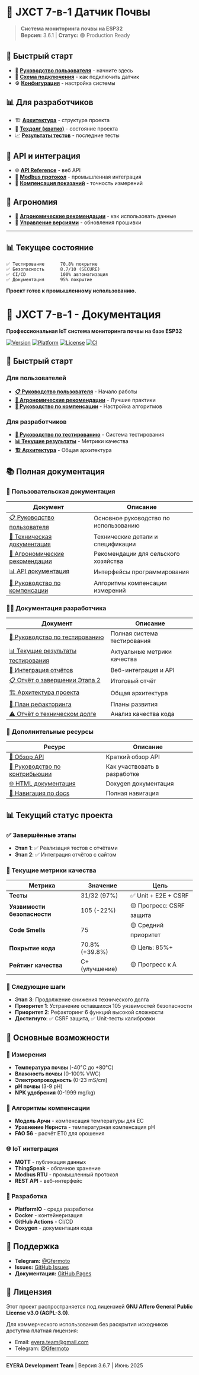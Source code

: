 # 🌱 JXCT 7-в-1 Датчик Почвы

> **Система мониторинга почвы на ESP32**  
> **Версия:** 3.6.1 | **Статус:** 🟢 Production Ready

## 🚀 Быстрый старт

- 📖 **[Руководство пользователя](manuals/USER_GUIDE.md)** - начните здесь
- 🔧 **[Схема подключения](manuals/WIRING_DIAGRAM.md)** - как подключить датчик
- ⚙️ **[Конфигурация](manuals/CONFIG_MANAGEMENT.md)** - настройка системы

## 📊 Для разработчиков

- 🏗️ **[Архитектура](dev/ARCH_OVERALL.md)** - структура проекта
- 🧪 **[Техдолг (кратко)](dev/TECH_DEBT_QUICK_REFERENCE.md)** - состояние проекта
- 📈 **[Результаты тестов](CURRENT_TEST_RESULTS.md)** - последние тесты

## 🔧 API и интеграция

- 🌐 **[API Reference](api-overview.md)** - веб API
- 📡 **[Modbus протокол](manuals/MODBUS_PROTOCOL.md)** - промышленная интеграция
- 🔄 **[Компенсация показаний](manuals/COMPENSATION_GUIDE.md)** - точность измерений

## 🌿 Агрономия

- 🌾 **[Агрономические рекомендации](manuals/AGRO_RECOMMENDATIONS.md)** - как использовать данные
- 📏 **[Управление версиями](manuals/VERSION_MANAGEMENT.md)** - обновления прошивки

---

## 📊 Текущее состояние

```
✅ Тестирование      70.8% покрытие
✅ Безопасность      8.7/10 (SECURE)  
✅ CI/CD             100% автоматизация
✅ Документация      95% покрытие
```

**Проект готов к промышленному использованию.**

# 🌱 JXCT 7-в-1 - Документация

**Профессиональная IoT система мониторинга почвы на базе ESP32**

[![Version](https://img.shields.io/github/v/tag/Gfermoto/soil-sensor-7in1?color=blue&label=version)](https://github.com/Gfermoto/soil-sensor-7in1/releases)
[![Platform](https://img.shields.io/badge/platform-ESP32-green.svg)](https://www.espressif.com/en/products/socs/esp32)
[![License](https://img.shields.io/github/license/Gfermoto/soil-sensor-7in1?color=yellow&label=license)](LICENSE)
[![CI](https://github.com/Gfermoto/soil-sensor-7in1/actions/workflows/ci.yml/badge.svg?branch=main)](https://github.com/Gfermoto/soil-sensor-7in1/actions/workflows/ci.yml)

## 🚀 Быстрый старт

### Для пользователей
- **[📋 Руководство пользователя](manuals/USER_GUIDE.md)** - Начало работы
- **[🌱 Агрономические рекомендации](manuals/AGRO_RECOMMENDATIONS.md)** - Лучшие практики
- **[🔬 Руководство по компенсации](manuals/COMPENSATION_GUIDE.md)** - Настройка алгоритмов

### Для разработчиков
- **[🧪 Руководство по тестированию](TESTING_GUIDE.md)** - Система тестирования
- **[📊 Текущие результаты](CURRENT_TEST_RESULTS.md)** - Метрики качества
- **[🏗️ Архитектура](dev/ARCH_OVERALL.md)** - Общая архитектура

## 📚 Полная документация

### 👥 Пользовательская документация
| Документ | Описание |
|----------|----------|
| [📋 Руководство пользователя](manuals/USER_GUIDE.md) | Основное руководство по использованию |
| [🔧 Техническая документация](manuals/TECHNICAL_DOCS.md) | Технические детали и спецификации |
| [🌱 Агрономические рекомендации](manuals/AGRO_RECOMMENDATIONS.md) | Рекомендации для сельского хозяйства |
| [📊 API документация](manuals/API.md) | Интерфейсы программирования |
| [🔬 Руководство по компенсации](manuals/COMPENSATION_GUIDE.md) | Алгоритмы компенсации измерений |

### 👨‍💻 Документация разработчика
| Документ | Описание |
|----------|----------|
| [🧪 Руководство по тестированию](TESTING_GUIDE.md) | Полная система тестирования |
| [📊 Текущие результаты тестирования](CURRENT_TEST_RESULTS.md) | Актуальные метрики качества |
| [🔄 Интеграция отчётов](REPORTS_INTEGRATION.md) | Веб-интеграция и API |
| [📋 Отчёт о завершении Этапа 2](STAGE_2_COMPLETION_REPORT.md) | Итоговый отчёт |
| [🏗️ Архитектура проекта](dev/ARCH_OVERALL.md) | Общая архитектура |
| [🔧 План рефакторинга](dev/QA_REFACTORING_PLAN_2025H2.md) | Планы развития |
| [⚠️ Отчёт о техническом долге](dev/TECH_DEBT_REPORT_2025-06.md) | Анализ качества кода |

### 📖 Дополнительные ресурсы
| Ресурс | Описание |
|--------|----------|
| [📄 Обзор API](api-overview.md) | Краткий обзор API |
| [🔧 Руководство по контрибьюции](CONTRIBUTING_DOCS.md) | Как участвовать в разработке |
| [🌐 HTML документация](html/) | Doxygen документация |
| [📖 Навигация по docs](README.md) | Полная навигация |

## 📊 Текущий статус проекта

### ✅ Завершённые этапы
- **Этап 1**: ✅ Реализация тестов с отчётами
- **Этап 2**: ✅ Интеграция отчётов с сайтом

### 🎯 Текущие метрики качества
| Метрика | Значение | Цель |
|---------|----------|------|
| **Тесты** | 31/32 (97%) | ✅ Unit + E2E + CSRF |
| **Уязвимости безопасности** | 105 (-22%) | 🟡 Прогресс: CSRF защита |
| **Code Smells** | 75 | 🟡 Средний приоритет |
| **Покрытие кода** | 70.8% (+39.8%) | 🟡 Цель: 85%+ |
| **Рейтинг качества** | C+ (улучшение) | 🟡 Прогресс к A |

### 🚀 Следующие шаги
- **Этап 3**: Продолжение снижения технического долга
- **Приоритет 1**: Устранение оставшихся 105 уязвимостей безопасности
- **Приоритет 2**: Рефакторинг 6 функций высокой сложности
- **Достигнуто**: ✅ CSRF защита, ✅ Unit-тесты калибровки

## 🔧 Основные возможности

### 🌱 Измерения
- **Температура почвы** (-40°C до +80°C)
- **Влажность почвы** (0-100% VWC)
- **Электропроводность** (0-23 mS/cm)
- **pH почвы** (3-9 pH)
- **NPK удобрения** (0-1999 mg/kg)

### 🧠 Алгоритмы компенсации
- **Модель Арчи** - компенсация температуры для EC
- **Уравнение Нернста** - температурная компенсация pH
- **FAO 56** - расчёт ET0 для орошения

### 🌐 IoT интеграция
- **MQTT** - публикация данных
- **ThingSpeak** - облачное хранение
- **Modbus RTU** - промышленный протокол
- **REST API** - веб-интерфейс

### 🔧 Разработка
- **PlatformIO** - среда разработки
- **Docker** - контейнеризация
- **GitHub Actions** - CI/CD
- **Doxygen** - документация кода

## 🤝 Поддержка

- **Telegram:** [@Gfermoto](https://t.me/Gfermoto)
- **Issues:** [GitHub Issues](https://github.com/Gfermoto/soil-sensor-7in1/issues)
- **Документация:** [GitHub Pages](https://gfermoto.github.io/soil-sensor-7in1/)

## 📄 Лицензия

Этот проект распространяется под лицензией **GNU Affero General Public License v3.0 (AGPL-3.0)**.

Для коммерческого использования без раскрытия исходников доступна платная лицензия:
- Email: eyera.team@gmail.com
- Telegram: [@Gfermoto](https://t.me/Gfermoto)

---

**EYERA Development Team** | Версия 3.6.7 | Июнь 2025

